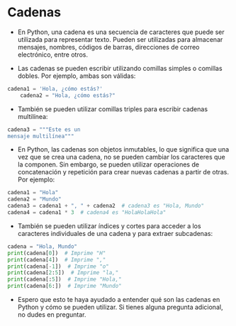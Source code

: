# Cadenas

- En Python, una cadena es una secuencia de caracteres que puede ser utilizada para representar texto. Pueden ser utilizadas para almacenar mensajes, nombres, códigos de barras, direcciones de correo electrónico, entre otros.

- Las cadenas se pueden escribir utilizando comillas simples o comillas dobles. Por ejemplo, ambas son válidas:

~~~python
cadena1 = 'Hola, ¿cómo estás?'  
    cadena2 = "Hola, ¿cómo estás?"  
~~~

- También se pueden utilizar comillas triples para escribir cadenas multilínea:

```python
cadena3 = """Este es un
mensaje multilínea"""
```
- En Python, las cadenas son objetos inmutables, lo que significa que una vez que se crea una cadena, no se pueden cambiar los caracteres que la componen. Sin embargo, se pueden utilizar operaciones de concatenación y repetición para crear nuevas cadenas a partir de otras. Por ejemplo:

```python
cadena1 = "Hola"
cadena2 = "Mundo"
cadena3 = cadena1 + ", " + cadena2  # cadena3 es "Hola, Mundo"
cadena4 = cadena1 * 3  # cadena4 es "HolaHolaHola"
```
- También se pueden utilizar índices y cortes para acceder a los caracteres individuales de una cadena y para extraer subcadenas:

```python
cadena = "Hola, Mundo"
print(cadena[0])  # Imprime "H"
print(cadena[4])  # Imprime ","
print(cadena[-1])  # Imprime "o"
print(cadena[2:5])  # Imprime "la,"
print(cadena[:5])  # Imprime "Hola,"
print(cadena[6:])  # Imprime "Mundo"
```

- Espero que esto te haya ayudado a entender qué son las cadenas en Python y cómo se pueden utilizar. Si tienes alguna pregunta adicional, no dudes en preguntar.